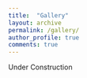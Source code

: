 ```yaml
---
title:  "Gallery"
layout: archive
permalink: /gallery/
author_profile: true
comments: true
---
```


Under Construction